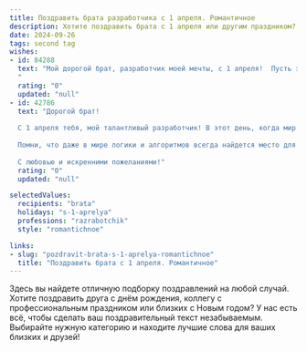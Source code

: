 ```yaml
---
title: Поздравить брата разработчика с 1 апреля. Романтичное
description: Хотите поздравить брата с 1 апреля или другим праздником? Наш ИИ создаст незабываемое поздравление, а вы обязательно выделитесь среди других.  
date: 2024-09-26
tags: second tag
wishes:
- id: 84288
  text: "Мой дорогой брат, разработчик моей мечты, с 1 апреля!  Пусть этот день, полный шуток и неожиданностей, станет лишь прелюдией к году, наполненному радостью, любовью и невероятными достижениями.  Ты — мой самый талантливый и любимый человек, и я желаю тебе, чтобы все твои гениальные идеи воплощались в жизнь, а сердце всегда пело от счастья.  С праздником!
  "
  rating: "0"
  updated: "null"
- id: 42786
  text: "Дорогой брат!
  
  С 1 апреля тебя, мой талантливый разработчик! В этот день, когда мир окутан легким флером шуток и улыбок, хочу пожелать тебе не только радости и веселья, но и безграничного вдохновения в твоем деле. Пусть каждая строчка кода становится шагом к новым вершинам, а каждый проект приносит море удовольствия и удовлетворения!
  
  Помни, что даже в мире логики и алгоритмов всегда найдется место для романтики. Желаю, чтобы в твоем сердце расцветали идеи, словно цветы весной, а в жизни – настоящие гармония и счастье. Пусть каждый день будет полон неожиданных приятностей и легкости, как свежий ветер в теплый весенний день.
  
  С любовью и искренними пожеланиями!"
  rating: "0"
  updated: "null"

selectedValues:
  recipients: "brata"
  holidays: "s-1-aprelya"
  professions: "razrabotchik"
  style: "romantichnoe"

links:
- slug: "pozdravit-brata-s-1-aprelya-romantichnoe"
  title: "Поздравить брата с 1 апреля. Романтичное"
---
```


Здесь вы найдете отличную подборку поздравлений на любой случай.
Хотите поздравить друга с днём рождения, коллегу с профессиональным праздником или близких с Новым годом? У нас есть всё, чтобы сделать ваш поздравительный текст незабываемым. Выбирайте нужную категорию и находите лучшие слова для ваших близких и друзей!
